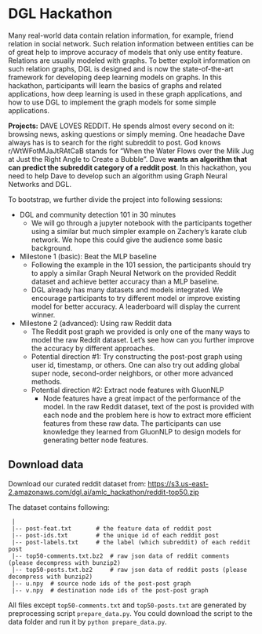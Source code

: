 # DGL Hackathon

Many real-world data contain relation information, for example, friend relation in social network. Such relation information between entities can be of great help to improve accuracy of models that only use entity feature. Relations are usually modeled with graphs. To better exploit information on such relation graphs, DGL is designed and is now the state-of-the-art framework for developing deep learning models on graphs. In this hackathon, participants will learn the basics of graphs and related applications, how deep learning is used in these graph applications, and how to use DGL to implement the graph models for some simple applications.

**Projects:**
DAVE LOVES REDDIT. He spends almost every second on it: browsing news, asking questions or simply meming. One headache Dave always has is to search for the right subreddit to post. God knows r/WtWFotMJaJtRAtCaB stands for “When the Water Flows over the Milk Jug at Just the Right Angle to Create a Bubble”. Dave **wants an algorithm that can predict the subreddit category of a reddit post**. In this hackathon, you need to help Dave to develop such an algorithm using Graph Neural Networks and DGL.

To bootstrap, we further divide the project into following sessions:

* DGL and community detection 101 in 30 minutes
    * We will go through a jupyter notebook with the participants together using a similar but much simpler example on Zachery’s karate club network. We hope this could give the audience some basic background.
* Milestone 1 (basic): Beat the MLP baseline
    * Following the example in the 101 session, the participants should try to apply a similar Graph Neural Network on the provided Reddit dataset and achieve better accuracy than a MLP baseline.
    * DGL already has many datasets and models integrated. We encourage participants to try different model or improve existing model for better accuracy. A leaderboard will display the current winner.
* Milestone 2 (advanced): Using raw Reddit data
    * The Reddit post graph we provided is only one of the many ways to model the raw Reddit dataset. Let’s see how can you further improve the accuracy by different approaches.
    * Potential direction #1: Try constructing the post-post graph using user id, timestamp, or others. One can also try out adding global super node, second-order neighbors, or other more advanced methods.
    * Potential direction #2: Extract node features with GluonNLP
        * Node features have a great impact of the performance of the model. In the raw Reddit dataset, text of the post is provided with each node and the problem here is how to extract more efficient features from these raw data. The participants can use knowledge they learned from GluonNLP to design models for generating better node features.

Download data
-------------

Download our curated reddit dataset from: https://s3.us-east-2.amazonaws.com/dgl.ai/amlc_hackathon/reddit-top50.zip

The dataset contains following:
```
 |
 |-- post-feat.txt       # the feature data of reddit post
 |-- post-ids.txt        # the unique id of each reddit post
 |-- post-labels.txt     # the label (which subreddit) of each reddit post
 |-- top50-comments.txt.bz2  # raw json data of reddit comments (please decompress with bunzip2)
 |-- top50-posts.txt.bz2     # raw json data of reddit posts (please decompress with bunzip2)
 |-- u.npy  # source node ids of the post-post graph
 |-- v.npy  # destination node ids of the post-post graph
```

All files except `top50-comments.txt` and `top50-posts.txt` are generated by preprocessing script `prepare_data.py`. You could download the script to the data folder and run it by `python prepare_data.py`.
